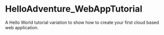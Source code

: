 # HelloAdventure_WebAppTutorial
A Hello World tutorial variation to show how to create your first cloud based web application.
